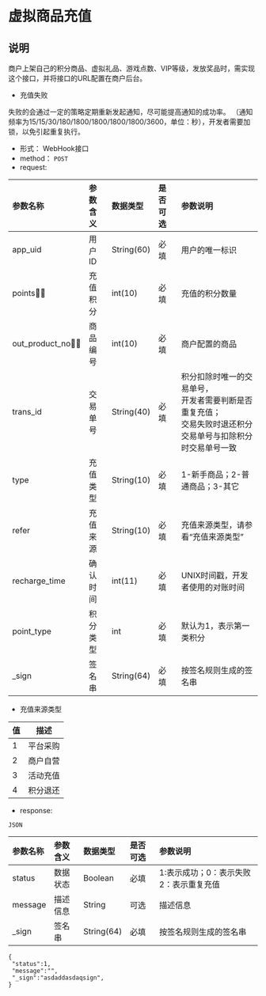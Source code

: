 # 虚拟商品充值

## 说明

商户上架自己的积分商品、虚拟礼品、游戏点数、VIP等级，发放奖品时，需实现这个接口，并将接口的URL配置在商户后台。

- 充值失败

失败的会通过一定的策略定期重新发起通知，尽可能提高通知的成功率。 （通知频率为15\/15\/30\/180\/1800\/1800\/1800\/1800\/3600，单位：秒），开发者需要加锁，以免引起重复执行。

* 形式： WebHook接口
* method： `POST`
* request:

| 参数名称 | 参数含义 | 数据类型 | 是否可选 | 参数说明 |
| :--- | :--- | :--- | :--- | :--- |
| app\_uid | 用户ID | String\(60\) | 必填 | 用户的唯一标识 |
| points | 充值积分 | int\(10\) | 必填 | 充值的积分数量 |
| out_product_no | 商品编号| int\(10\) | 必填 | 商户配置的商品 |
| trans\_id | 交易单号 | String\(40\) | 必填 | 积分扣除时唯一的交易单号，<br/>开发者需要判断是否重复充值；<br/> 交易失败时退还积分交易单号与扣除积分时交易单号一致 |
| type| 充值类型| String\(10\) | 必填 | 1-新手商品；2-普通商品；3-其它 |
| refer | 充值来源 | String\(10\) | 必填 | 充值来源类型，请参看“充值来源类型” |
| recharge_time | 确认时间 | int(11) | 必填 | UNIX时间戳，开发者使用的对账时间 |
| point_type | 积分类型 | int | 必填 | 默认为1，表示第一类积分 |
| \_sign | 签名串 | String\(64\) | 必填 | 按签名规则生成的签名串 |

* 充值来源类型

| 值 | 描述|
| --- | --- |
| 1 | 平台采购 |
| 2 | 商户自营 |
| 3 | 活动充值 |
| 4 | 积分退还 |

* response:

`JSON`

| 参数名称 | 参数含义 | 数据类型 | 是否可选 | 参数说明 |
| :--- | :--- | :--- | :--- | :--- |
| status | 数据状态 | Boolean | 必填 | 1:表示成功；0：表示失败 2：表示重复充值 |
| message | 描述信息 | String | 可选 | 描述信息 |
| \_sign | 签名串 | String\(64\) | 必填 | 按签名规则生成的签名串 |

```
{
 "status":1,
 "message":"",
 "_sign":"asdaddasdaqsign",
}
```
